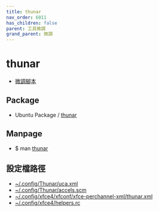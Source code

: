 ```yaml
---
title: thunar
nav_order: 6011
has_children: false
parent: 工具微調
grand_parent: 微調
---
```



# thunar

* [微調腳本](https://github.com/samwhelp/note-about-ubuntu/tree/gh-pages/_demo/adjustment/tool/thunar)


## Package

* Ubuntu Package / [thunar](https://packages.ubuntu.com/jammy/thunar)


## Manpage

* $ man [thunar](http://manpages.ubuntu.com/manpages/jammy/en/man1/thunar.1.html)


## 設定檔路徑

* [~/.config/Thunar/uca.xml](https://github.com/samwhelp/note-about-ubuntu/blob/gh-pages/_demo/adjustment/tool/thunar/config/thunar/Thunar/uca.xml)
* [~/.config/Thunar/accels.scm](https://github.com/samwhelp/note-about-ubuntu/blob/gh-pages/_demo/adjustment/tool/thunar/config/thunar/Thunar/accels.scm)
* [~/.config/xfce4/xfconf/xfce-perchannel-xml/thunar.xml](https://github.com/samwhelp/note-about-ubuntu/blob/gh-pages/_demo/adjustment/tool/thunar/config/thunar/xfce4/xfconf/xfce-perchannel-xml/thunar.xml)
* [~/.config/xfce4/helpers.rc](https://github.com/samwhelp/note-about-ubuntu/blob/gh-pages/_demo/adjustment/tool/thunar/config/thunar/xfce4/helpers.rc)
